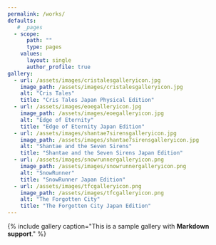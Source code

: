 ```yaml
---
permalink: /works/
defaults:
   # _pages
  - scope:
      path: ""
      type: pages
    values:
      layout: single
      author_profile: true
gallery:
  - url: /assets/images/cristalesgalleryicon.jpg
    image_path: /assets/images/cristalesgalleryicon.jpg
    alt: "Cris Tales"
    title: "Cris Tales Japan Physical Edition"
  - url: /assets/images/eoegalleryicon.jpg
    image_path: /assets/images/eoegalleryicon.jpg
    alt: "Edge of Eternity"
    title: "Edge of Eternity Japan Edition"
  - url: /assets/images/shantae7sirensgalleryicon.jpg
    image_path: /assets/images/shantae7sirensgalleryicon.jpg
    alt: "Shantae and the Seven Sirens"
    title: "Shantae and the Seven Sirens Japan Edition"
  - url: /assets/images/snowrunnergalleryicon.png
    image_path: /assets/images/snowrunnergalleryicon.png
    alt: "SnowRunner"
    title: "SnowRunner Japan Edition"
  - url: /assets/images/tfcgalleryicon.png
    image_path: /assets/images/tfcgalleryicon.png
    alt: "The Forgotten City"
    title: "The Forgotten City Japan Edition"
---
```


{% include gallery caption="This is a sample gallery with **Markdown support**." %}
